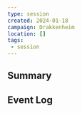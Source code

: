 ```yaml
---
type: session
created: 2024-01-18
campaign: Drakkenheim
location: []
tags:
 - session
---
```



## Summary

## Event Log




